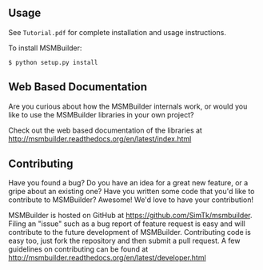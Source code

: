 Usage
-----
See `Tutorial.pdf` for complete installation and usage instructions.

To install MSMBuilder:

```
$ python setup.py install
```

Web Based Documentation
-----------------------
Are you curious about how the MSMBuilder internals work, or would you like to  use the MSMBuilder libraries in your own project?

Check out the web based documentation of the libraries at http://msmbuilder.readthedocs.org/en/latest/index.html

Contributing
------------
Have you found a bug? Do you have an idea for a great new feature, or a gripe about an existing one? Have you written some code that you'd like to contribute to MSMBuilder? Awesome! We'd love to have your contribution! 

MSMBuilder is hosted on GitHub at https://github.com/SimTk/msmbuilder. Filing an "issue" such as a bug report of feature request is easy and will contribute to  the future development of MSMBuilder. Contributing code is easy too, just fork the repository and then submit a pull request. A few guidelines on contributing can be found at http://msmbuilder.readthedocs.org/en/latest/developer.html